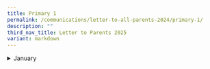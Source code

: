 ```yaml
---
title: Primary 1
permalink: /communications/letter-to-all-parents-2024/primary-1/
description: ""
third_nav_title: Letter to Parents 2025
variant: markdown
---
```

<details>
  <summary>January</summary>
<ul>
	<li>
		<a href="/files/2025%20Letter%20to%20Parents/Letter%20to%20all%20Parents/27_Jan_P1_and_P2_Assessment.pdf">P1 and P2 Assessment Plan </a><font size="2"> (27 January 2025)</font>
	</li>
	<li>
		<a href="/files/2025%20Letter%20to%20Parents/Letter%20to%20all%20Parents/2025_Welcome_Letter_to_Parents.pdf">2025 Welcome Letter to Parents/Guardians </a><font size="2"> (2 January 2025)</font>
	</li>
	</ul>
</details>